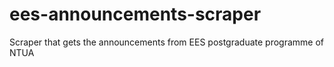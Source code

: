 # ees-announcements-scraper
Scraper that gets the announcements from EES postgraduate programme of NTUA